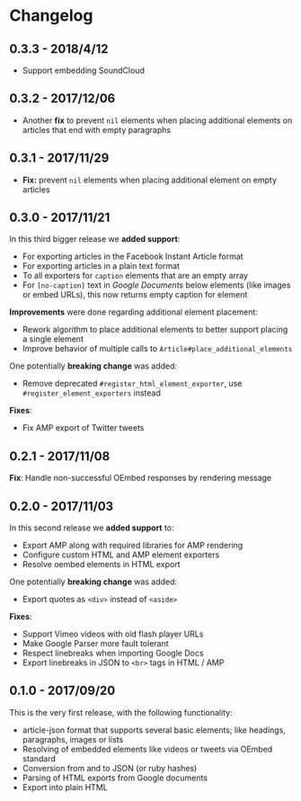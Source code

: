 # Changelog
## 0.3.3 - 2018/4/12
- Support embedding SoundCloud

## 0.3.2 - 2017/12/06
- Another **fix** to prevent `nil` elements when placing additional elements on articles that end with empty paragraphs

## 0.3.1 - 2017/11/29
- **Fix:** prevent `nil` elements when placing additional element on empty articles

## 0.3.0 - 2017/11/21
In this third bigger release we **added support**:
- For exporting articles in the Facebook Instant Article format
- For exporting articles in a plain text format
- To all exporters for `caption` elements that are an empty array
- For `[no-caption]` text in _Google Documents_ below elements (like images or embed URLs), this now returns empty caption for element

**Improvements** were done regarding additional element placement:
- Rework algorithm to place additional elements to better support placing a single element
- Improve behavior of multiple calls to `Article#place_additional_elements`

One potentially **breaking change** was added:
- Remove deprecated `#register_html_element_exporter`, use `#register_element_exporters` instead

**Fixes**:
- Fix AMP export of Twitter tweets

## 0.2.1 - 2017/11/08
**Fix**: Handle non-successful OEmbed responses by rendering message

## 0.2.0 - 2017/11/03
In this second release we **added support** to:
- Export AMP along with required libraries for AMP rendering
- Configure custom HTML and AMP element exporters
- Resolve oembed elements in HTML export

One potentially **breaking change** was added:
- Export quotes as `<div>` instead of `<aside>`

**Fixes**:
- Support Vimeo videos with old flash player URLs
- Make Google Parser more fault tolerant
- Respect linebreaks when importing Google Docs
- Export linebreaks in JSON to `<br>` tags in HTML / AMP

## 0.1.0 - 2017/09/20
This is the very first release, with the following functionality:
- article-json format that supports several basic elements; like headings,
  paragraphs, images or lists
- Resolving of embedded elements like videos or tweets via OEmbed standard
- Conversion from and to JSON (or ruby hashes)
- Parsing of HTML exports from Google documents
- Export into plain HTML
